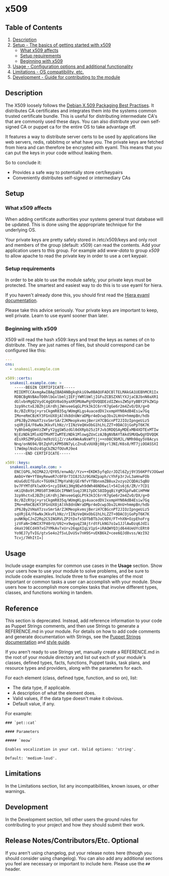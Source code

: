 # x509


## Table of Contents

1. [Description](#description)
1. [Setup - The basics of getting started with x509](#setup)
    * [What x509 affects](#what-x509-affects)
    * [Setup requirements](#setup-requirements)
    * [Beginning with x509](#beginning-with-x509)
1. [Usage - Configuration options and additional functionality](#usage)
1. [Limitations - OS compatibility, etc.](#limitations)
1. [Development - Guide for contributing to the module](#development)

## Description

The X509 loosely follows the [Debian X.509 Packaging Best Practises](https://wiki.debian.org/X.509).
It distributes CA certificates and integrates them into the systems
common trusted certificate bundle. This is useful for distributing
intermediate CA's that are commonly used these days. You can also 
distribute your own self-signed CA or puppet ca for the entire OS
to take advantage off.

It features a way to distribute server certs to be used by applications
like web servers, redis, rabbitmq or what have you. The private
keys are fetched from hiera and can therefore be encrypted with 
eyaml. This means that you can put the keys in your code without
leaking them.

So to conclude it:
  - Provides a safe way to potentially store cert/keypairs
  - Conveniently distributes self-signed or intermediary CAs

## Setup

### What x509 affects

When adding certificate authorities your systems general trust
database will be updated. This is done using the apppropriate
technique for the underlying OS.

Your private keys are pretty safely stored in /etc/x509/keys and
only root and members of the group (default: x509) can read the
contents. Add your application users to this group. For example
add _www-data_ to group _x509_ to allow apache to read the private
key in order to use a cert keypair.

### Setup requirements
In order to be able to use the module safely, your private keys
must be protected. The smartest and easiest way to do this is 
to use eyaml for hiera.

If you haven't already done this, you should first read the 
[Hiera eyaml documentation](https://github.com/voxpupuli/hiera-eyaml).

Please take this advice seriously. Your private keys are important 
to keep, well private. Learn to use eyaml sooner than later.
### Beginning with x509

X509 will read the hash x509::keys and treat the keys as names
of cn to distribute. They are just names of files, but should
correspond can be configured like this:

```yaml
---
cns:
  - snakeoil.example.com

x509::certs:
  snakeoil.example.com: >
    -----BEGIN CERTIFICATE-----
    MIIEMTCCAxmgAwIBAgIBADANBgkqhkiG9w0BAQUFADCBlTELMAkGA1UEBhMCR1Ix
    RDBCBgNVBAoTO0hlbGxlbmljIEFjYWRlbWljIGFuZCBSZXNlYXJjaCBJbnN0aXR1
    dGlvbnMgQ2VydC4gQXV0aG9yaXR5MUAwPgYDVQQDEzdIZWxsZW5pYyBBY2FkZW1p
    3zp9hctxEJBZhjiKrdhjJWnveeGqGLPtk3kIC6rrK7gGe6r2m4ZvO/DX/g+O
    8c/BZcRYpj+yrsCkgmR835q/WUmgKLgs4uacedDVJxxmpHYN0AdB4Esiw7Gq
    IMo+eRmCBzKY3FGnUX8jAlVk8dnUWraDMpr4eDcwp3bv2LHnU+hmmpBn/hdb
    zP6JBy2VHaXTzsvSmrSArZJKMeopkvmsjBeriH7CBGcnPT2JIOzIpngeUiz5
    sqVRjE4/F6wNxJKkvFLhNz/rIINzVeQHxObG1hLhLZZT+0DACOjGoPpT6K7K
    YyBhbmQgUmVzZWFyY2ggSW5zdGl0dXRpb25zIFJvb3RDQSAyMDExMB4XDTExMTIw
    NjEzNDk1MloXDTMxMTIwMTEzNDk1MlowgZUxCzAJBgNVBAYTAkdSMUQwQgYDVQQK
    dIsXRSZMFpGD/md9zU1jZ/rzAxKWeAaNsWftjj++n08C9bMJL/NMh98qy5V8Acys
    Nnq/onN694/BtZqhFLKPM58N7yLcZnuEvUUXBj08yrl3NI/K6s8/MT7jiOOASSXI
    l7WdmplNsDz4SgCbZN2fOUvRJ9e4
    -----END CERTIFICATE-----

x509::keys:
  snakeoil.example.com: >
    ENC[GPG,hQIMA2J/QY05/enwAQ//Yzv++EKDK5yfqOzrJDZl6Zyj9Y356KPfVJOGwePJ
    AmbU+YW+Yf8myReweR7c0F8r73I8JSJz9GXWZpaph/cYhFp3rJvL3aHnwFOb
    mUuGdUIfEuXc+TGU0kI7MpYahBjGErNfvYfBbnxmZB8ux2vzyo2CQDAi5qBU
    bv7FYMTdFklwXK+S+cyI8kKi3Hg9Ewh9dWh46ND6wil+54Is6j6/ZR/r7CD1
    nKiQhBo9tJM8S0T3HKGOcIPNWtSuqJ3R17pDCS8IDgqBiYgM3GpFw8CiHPHW
    3zp9hctxEJBZhjiKrdhjJWnveeGqGLPtk3kIC6rrK7gGe6r2m4ZvO/DX/g+O
    8c/BZcRYpj+yrsCkgmR835q/WUmgKLgs4uacedDVJxxmpHYN0AdB4Esiw7Gq
    IMo+eRmCBzKY3FGnUX8jAlVk8dnUWraDMpr4eDcwp3bv2LHnU+hmmpBn/hdb
    zP6JBy2VHaXTzsvSmrSArZJKMeopkvmsjBeriH7CBGcnPT2JIOzIpngeUiz5
    sqVRjE4/F6wNxJKkvFLhNz/rIINzVeQHxObG1hLhLZZT+0DACOjGoPpT6K7K
    puNKNpCJnZ2Rq2C5INGRVLZP2tDxfxSDTbBTbJoC0DV/FT+hXN+OzpEhoFrg
    jzVFaN+IHWIX7P40rU/U92+x9wguqZ3AjtrdtFLkNG7o1w1JJlAwDzq6JdIi
    d4aVJ9ECd497xG7YMkAv7xUrv26qpXIqLV1pS+iRAQWYQ3jd644UeUYcERt0
    Yo9EJ7yTvIG/gtvSe4o2fSvLDvUSv7nH9S+vEKB6kZ+cee6QJd8vss/WzI92
    Tcvj/7HhItI=]
```


## Usage

Include usage examples for common use cases in the **Usage** section. Show your
users how to use your module to solve problems, and be sure to include code
examples. Include three to five examples of the most important or common tasks a
user can accomplish with your module. Show users how to accomplish more complex
tasks that involve different types, classes, and functions working in tandem.

## Reference

This section is deprecated. Instead, add reference information to your code as
Puppet Strings comments, and then use Strings to generate a REFERENCE.md in your
module. For details on how to add code comments and generate documentation with
Strings, see the [Puppet Strings documentation][2] and [style guide][3].

If you aren't ready to use Strings yet, manually create a REFERENCE.md in the
root of your module directory and list out each of your module's classes,
defined types, facts, functions, Puppet tasks, task plans, and resource types
and providers, along with the parameters for each.

For each element (class, defined type, function, and so on), list:

* The data type, if applicable.
* A description of what the element does.
* Valid values, if the data type doesn't make it obvious.
* Default value, if any.

For example:

```
### `pet::cat`

#### Parameters

##### `meow`

Enables vocalization in your cat. Valid options: 'string'.

Default: 'medium-loud'.
```

## Limitations

In the Limitations section, list any incompatibilities, known issues, or other
warnings.

## Development

In the Development section, tell other users the ground rules for contributing
to your project and how they should submit their work.

## Release Notes/Contributors/Etc. **Optional**

If you aren't using changelog, put your release notes here (though you should
consider using changelog). You can also add any additional sections you feel are
necessary or important to include here. Please use the `##` header.

[1]: https://puppet.com/docs/pdk/latest/pdk_generating_modules.html
[2]: https://puppet.com/docs/puppet/latest/puppet_strings.html
[3]: https://puppet.com/docs/puppet/latest/puppet_strings_style.html
